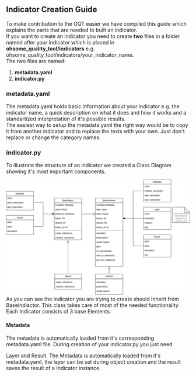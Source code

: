 ## Indicator Creation Guide

To make contribution to the OQT easier we have compiled this guide which explains the parts that are needed to built an indicator.<br>
If you want to create an indicator you need to create **two** files in a folder named after your indicator which is placed in **ohsome_quality_tool/indicators** e.g. ohsome_quality_tool/indicators/your_indicator_name.<br>
The two files are named:

1. **metadata.yaml**
2. **indicator.py**

### metadata.yaml
The metadata.yaml holds basic information about your indicator e.g. the indicator name, a quick description on what it does and how it works and a standartized interpretation of it's possible results.<br>
The easiest way to setup the metadata.yaml the right way would be to copy it from another indicator and to replace the texts with your own. Just don't replace or change the category names.

### indicator.py
To illustrate the structure of an indicator we created a Class Diagram showing it's most important components. 
<div align="center">
  <img src="./UML-Class-Diagram.png">
</div>
As you can see the indicator you are trying to create should inherit from BaseIndiactor. This class takes care of most of the needed functionality. Each Indicator consists of 3 base Elements. 

#### Metadata
The metadata is automatically loaded from it's corresponding metadata.yaml file. During creation of your indicator.py you just need 

 Layer and Result. The Metadata is automatically loaded from it's metadata.yaml, the layer can be set during object creation and the result saves the result of a Indicator instance.
